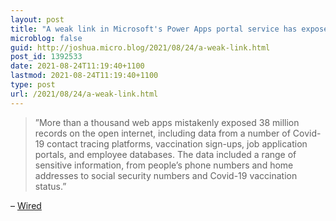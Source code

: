 ```yaml
---
layout: post
title: "A weak link in Microsoft's Power Apps portal service has exposed 38 million personal records. Great."
microblog: false
guid: http://joshua.micro.blog/2021/08/24/a-weak-link.html
post_id: 1392533
date: 2021-08-24T11:19:40+1100
lastmod: 2021-08-24T11:19:40+1100
type: post
url: /2021/08/24/a-weak-link.html
---
```

> ”More than a thousand web apps mistakenly exposed 38 million records on the open internet, including data from a number of Covid-19 contact tracing platforms, vaccination sign-ups, job application portals, and employee databases. The data included a range of sensitive information, from people’s phone numbers and home addresses to social security numbers and Covid-19 vaccination status.”

– [Wired](https://www.wired.com/story/microsoft-power-apps-data-exposed/)

